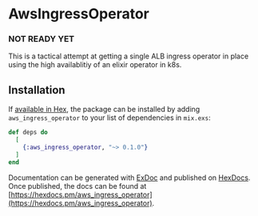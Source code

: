 # AwsIngressOperator

### NOT READY YET

This is a tactical attempt at getting a single ALB ingress operator in place using the high availablitiy of an elixir operator in k8s.

## Installation

If [available in Hex](https://hex.pm/docs/publish), the package can be installed
by adding `aws_ingress_operator` to your list of dependencies in `mix.exs`:

```elixir
def deps do
  [
    {:aws_ingress_operator, "~> 0.1.0"}
  ]
end
```

Documentation can be generated with [ExDoc](https://github.com/elixir-lang/ex_doc)
and published on [HexDocs](https://hexdocs.pm). Once published, the docs can
be found at [https://hexdocs.pm/aws_ingress_operator](https://hexdocs.pm/aws_ingress_operator).

